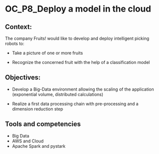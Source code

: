 # OC_P8_Deploy a model in the cloud

## Context:
The company Fruits! would like to develop and deploy intelligent picking robots to:
   - Take a picture of one or more fruits
   
   - Recognize the concerned fruit with the help of a classification model 
    
    
 ## Objectives:
 
  - Develop a Big-Data environment allowing the scaling of the application (exponential volume, distributed calculations) 
  

  - Realize a first data processing chain with pre-processing and a dimension reduction step 


## Tools and competencies
 - Big Data
 - AWS and Cloud
 - Apache Spark and pystark
 
